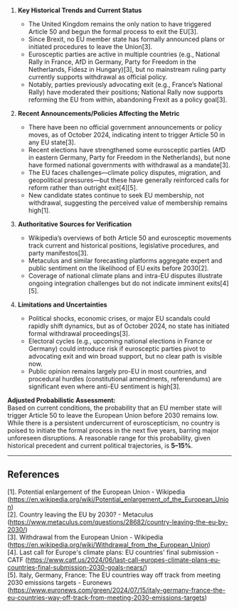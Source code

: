 1. **Key Historical Trends and Current Status**
   - The United Kingdom remains the only nation to have triggered Article 50 and begun the formal process to exit the EU[3].
   - Since Brexit, no EU member state has formally announced plans or initiated procedures to leave the Union[3].
   - Eurosceptic parties are active in multiple countries (e.g., National Rally in France, AfD in Germany, Party for Freedom in the Netherlands, Fidesz in Hungary)[3], but no mainstream ruling party currently supports withdrawal as official policy.
   - Notably, parties previously advocating exit (e.g., France’s National Rally) have moderated their positions; National Rally now supports reforming the EU from within, abandoning Frexit as a policy goal[3].

2. **Recent Announcements/Policies Affecting the Metric**
   - There have been no official government announcements or policy moves, as of October 2024, indicating intent to trigger Article 50 in any EU state[3].
   - Recent elections have strengthened some eurosceptic parties (AfD in eastern Germany, Party for Freedom in the Netherlands), but none have formed national governments with withdrawal as a mandate[3].
   - The EU faces challenges—climate policy disputes, migration, and geopolitical pressures—but these have generally reinforced calls for reform rather than outright exit[4][5].
   - New candidate states continue to seek EU membership, not withdrawal, suggesting the perceived value of membership remains high[1].

3. **Authoritative Sources for Verification**
   - Wikipedia’s overviews of both Article 50 and eurosceptic movements track current and historical positions, legislative procedures, and party manifestos[3].
   - Metaculus and similar forecasting platforms aggregate expert and public sentiment on the likelihood of EU exits before 2030[2].
   - Coverage of national climate plans and intra-EU disputes illustrate ongoing integration challenges but do not indicate imminent exits[4][5].

4. **Limitations and Uncertainties**
   - Political shocks, economic crises, or major EU scandals could rapidly shift dynamics, but as of October 2024, no state has initiated formal withdrawal proceedings[3].
   - Electoral cycles (e.g., upcoming national elections in France or Germany) could introduce risk if eurosceptic parties pivot to advocating exit and win broad support, but no clear path is visible now.
   - Public opinion remains largely pro-EU in most countries, and procedural hurdles (constitutional amendments, referendums) are significant even where anti-EU sentiment is high[3].

**Adjusted Probabilistic Assessment:**  
Based on current conditions, the probability that an EU member state will trigger Article 50 to leave the European Union before 2030 remains low. While there is a persistent undercurrent of euroscepticism, no country is poised to initiate the formal process in the next five years, barring major unforeseen disruptions. A reasonable range for this probability, given historical precedent and current political trajectories, is **5–15%**.

---

## References
[1]. Potential enlargement of the European Union - Wikipedia (https://en.wikipedia.org/wiki/Potential_enlargement_of_the_European_Union)  
[2]. Country leaving the EU by 2030? - Metaculus (https://www.metaculus.com/questions/28682/country-leaving-the-eu-by-2030/)  
[3]. Withdrawal from the European Union - Wikipedia (https://en.wikipedia.org/wiki/Withdrawal_from_the_European_Union)  
[4]. Last call for Europe's climate plans: EU countries' final submission - CATF (https://www.catf.us/2024/06/last-call-europes-climate-plans-eu-countries-final-submission-2030-goals-nears/)  
[5]. Italy, Germany, France: The EU countries way off track from meeting 2030 emissions targets - Euronews (https://www.euronews.com/green/2024/07/15/italy-germany-france-the-eu-countries-way-off-track-from-meeting-2030-emissions-targets)